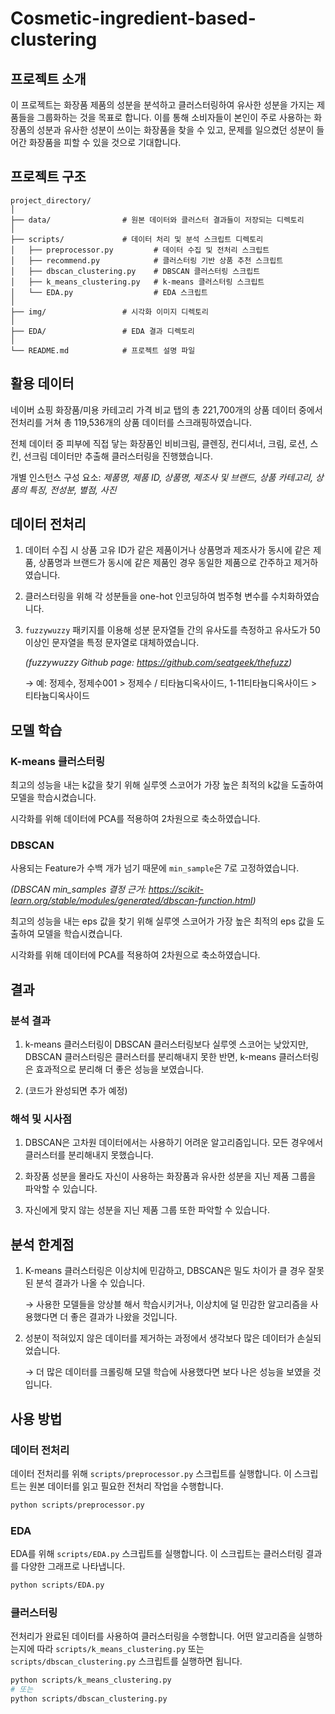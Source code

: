 # Cosmetic-ingredient-based-clustering

## 프로젝트 소개

이 프로젝트는 화장품 제품의 성분을 분석하고 클러스터링하여 유사한 성분을 가지는 제품들을 그룹화하는 것을 목표로 합니다. 이를 통해 소비자들이 본인이 주로 사용하는 화장품의 성분과 유사한 성분이 쓰이는 화장품을 찾을 수 있고, 문제를 일으켰던 성분이 들어간 화장품을 피할 수 있을 것으로 기대합니다.

## 프로젝트 구조

```
project_directory/
│
├── data/                # 원본 데이터와 클러스터 결과들이 저장되는 디렉토리
│
├── scripts/             # 데이터 처리 및 분석 스크립트 디렉토리
│   ├── preprocessor.py         # 데이터 수집 및 전처리 스크립트
│   ├── recommend.py            # 클러스터링 기반 상품 추천 스크립트
│   ├── dbscan_clustering.py    # DBSCAN 클러스터링 스크립트
│   ├── k_means_clustering.py   # k-means 클러스터링 스크립트
│   └── EDA.py                  # EDA 스크립트
│
├── img/                 # 시각화 이미지 디렉토리
│
├── EDA/                 # EDA 결과 디렉토리
│
└── README.md            # 프로젝트 설명 파일
```

## 활용 데이터

네이버 쇼핑 화장품/미용 카테고리 가격 비교 탭의 총 221,700개의 상품 데이터 중에서 전처리를 거쳐 총 119,536개의 상품 데이터를 스크래핑하였습니다.

전체 데이터 중 피부에 직접 닿는 화장품인 비비크림, 클렌징, 컨디셔너, 크림, 로션, 스킨, 선크림 데이터만 추출해 클러스터링을 진행했습니다.

개별 인스턴스 구성 요소: _제품명, 제품 ID, 상품명, 제조사 및 브랜드, 상품 카테고리, 상품의 특징, 전성분, 별점, 사진_

## 데이터 전처리

1. 데이터 수집 시 상품 고유 ID가 같은 제품이거나 상품명과 제조사가 동시에 같은 제품, 상품명과 브랜드가 동시에 같은 제품인 경우 동일한 제품으로 간주하고 제거하였습니다.

2. 클러스터링을 위해 각 성분들을 one-hot 인코딩하여 범주형 변수를 수치화하였습니다.

3. `fuzzywuzzy` 패키지를 이용해 성분 문자열들 간의 유사도를 측정하고 유사도가 50 이상인 문자열을 특정 문자열로 대체하였습니다.
   
   _(fuzzywuzzy Github page: https://github.com/seatgeek/thefuzz)_

   → 예: 정제수, 정제수001 > 정제수 / 티타늄디옥사이드, 1-11티타늄디옥사이드 > 티타늄디옥사이드

## 모델 학습

### K-means 클러스터링

최고의 성능을 내는 k값을 찾기 위해 실루엣 스코어가 가장 높은 최적의 k값을 도출하여 모델을 학습시켰습니다.

시각화를 위해 데이터에 PCA를 적용하여 2차원으로 축소하였습니다.

### DBSCAN

사용되는 Feature가 수백 개가 넘기 때문에 `min_sample`은 7로 고정하였습니다.

_(DBSCAN min_samples 결정 근거: https://scikit-learn.org/stable/modules/generated/dbscan-function.html)_

최고의 성능을 내는 eps 값을 찾기 위해 실루엣 스코어가 가장 높은 최적의 eps 값을 도출하여 모델을 학습시켰습니다.

시각화를 위해 데이터에 PCA를 적용하여 2차원으로 축소하였습니다.

## 결과

### 분석 결과

1. k-means 클러스터링이 DBSCAN 클러스터링보다 실루엣 스코어는 낮았지만, DBSCAN 클러스터링은 클러스터를 분리해내지 못한 반면, k-means 클러스터링은 효과적으로 분리해 더 좋은 성능을 보였습니다.

2. (코드가 완성되면 추가 예정)

### 해석 및 시사점

1. DBSCAN은 고차원 데이터에서는 사용하기 어려운 알고리즘입니다. 모든 경우에서 클러스터를 분리해내지 못했습니다.

2. 화장품 성분을 몰라도 자신이 사용하는 화장품과 유사한 성분을 지닌 제품 그룹을 파악할 수 있습니다.

3. 자신에게 맞지 않는 성분을 지닌 제품 그룹 또한 파악할 수 있습니다.

## 분석 한계점

1. K-means 클러스터링은 이상치에 민감하고, DBSCAN은 밀도 차이가 클 경우 잘못된 분석 결과가 나올 수 있습니다.

   → 사용한 모델들을 앙상블 해서 학습시키거나, 이상치에 덜 민감한 알고리즘을 사용했다면 더 좋은 결과가 나왔을 것입니다.

2. 성분이 적혀있지 않은 데이터를 제거하는 과정에서 생각보다 많은 데이터가 손실되었습니다.

   → 더 많은 데이터를 크롤링해 모델 학습에 사용했다면 보다 나은 성능을 보였을 것입니다.

## 사용 방법

### 데이터 전처리

데이터 전처리를 위해 `scripts/preprocessor.py` 스크립트를 실행합니다. 이 스크립트는 원본 데이터를 읽고 필요한 전처리 작업을 수행합니다.

```bash
python scripts/preprocessor.py
```

### EDA

EDA를 위해 `scripts/EDA.py` 스크립트를 실행합니다. 이 스크립트는 클러스터링 결과를 다양한 그래프로 나타냅니다.

```bash
python scripts/EDA.py
```

### 클러스터링

전처리가 완료된 데이터를 사용하여 클러스터링을 수행합니다. 어떤 알고리즘을 실행하는지에 따라 `scripts/k_means_clustering.py` 또는 `scripts/dbscan_clustering.py` 스크립트를 실행하면 됩니다.

```bash
python scripts/k_means_clustering.py
# 또는
python scripts/dbscan_clustering.py
```
